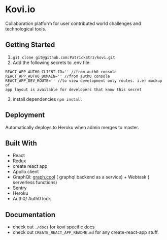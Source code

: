 # Kovi.io

Collaboration platform for user contributed world challenges and technological
tools.



## Getting Started

1. `git clone git@github.com:PatrickStrz/kovi.git`
2. Add the following secrets to .env file:
```
REACT_APP_AUTH0_CLIENT_ID='' //from auth0 console
REACT_APP_AUTH0_DOMAIN='' //from auth0 console
REACT_APP_DEV_ROUTE='' //to view development only routes. i.e) mockup of
app layout is available for developers that know this secret
 ```
 3. install dependencies `npm install`

## Deployment

Automatically deploys to Heroku when admin merges to master.

## Built With

* React
* Redux
* create react app
* Apollo client
* GraphQl: [graph.cool](url) ( graphql backend as a service) +
Webtask ( serverless functions)
* Sentry
* Heroku
* Auth0/ Auth0 lock

## Documentation

* check out `./docs` for kovi specific docs
* check out `CREATE_REACT_APP_README.md` for any create-react-app stuff.
